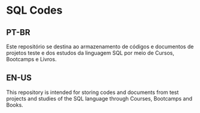 # SQL Codes #

## PT-BR ##

Este repositório se destina ao armazenamento de códigos e documentos de projetos teste e dos estudos da linguagem SQL por meio de Cursos, Bootcamps e Livros.

## EN-US ##

This repository is intended for storing codes and documents from test projects and studies of the SQL language through Courses, Bootcamps and Books.